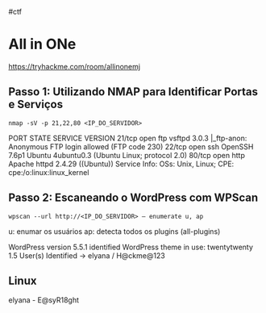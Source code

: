 #ctf
# All in ONe
https://tryhackme.com/room/allinonemj

## Passo 1: Utilizando NMAP para Identificar Portas e Serviços
```shell
nmap -sV -p 21,22,80 <IP_DO_SERVIDOR>
```

PORT   STATE SERVICE VERSION
21/tcp open  ftp     vsftpd 3.0.3
|_ftp-anon: Anonymous FTP login allowed (FTP code 230)
22/tcp open  ssh     OpenSSH 7.6p1 Ubuntu 4ubuntu0.3 (Ubuntu Linux; protocol 2.0)
80/tcp open  http    Apache httpd 2.4.29 ((Ubuntu))
Service Info: OSs: Unix, Linux; CPE: cpe:/o:linux:linux_kernel

## Passo 2: Escaneando o WordPress com WPScan
```shell
wpscan --url http://<IP_DO_SERVIDOR> — enumerate u, ap
```
u: enumar os usuários
ap: detecta todos os plugins (all-plugins)

WordPress version 5.5.1 identified
WordPress theme in use: twentytwenty 1.5
User(s) Identified -> elyana / H@ckme@123


## Linux
elyana - E@syR18ght
